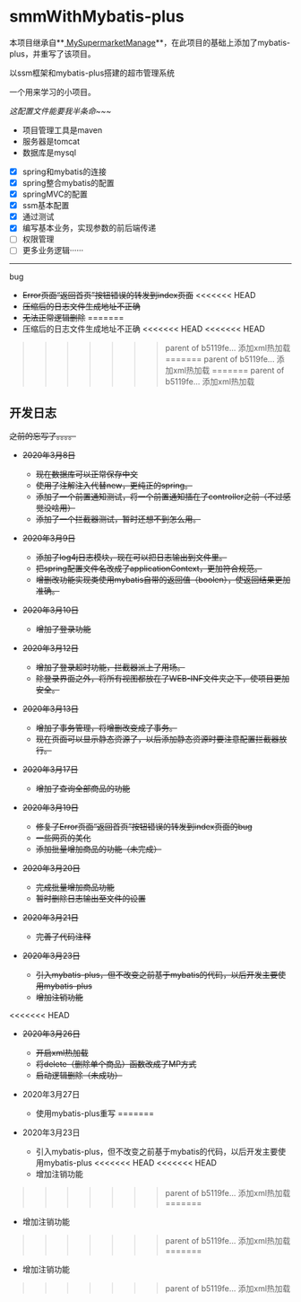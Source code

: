 # smmWithMybatis-plus
本项目继承自**[ MySupermarketManage](https://github.com/hmoji/MySupermarketManage)**，在此项目的基础上添加了mybatis-plus，并重写了该项目。

以ssm框架和mybatis-plus搭建的超市管理系统

一个用来学习的小项目。

*这配置文件能要我半条命~~~*

- 项目管理工具是maven
- 服务器是tomcat
- 数据库是mysql
- [x] spring和mybatis的连接
- [x] spring整合mybatis的配置
- [x] springMVC的配置
- [x] ssm基本配置
- [x] 通过测试
- [x] 编写基本业务，实现参数的前后端传递
- [ ] 权限管理
- [ ] 更多业务逻辑······

---

bug

- ~~Error页面“返回首页”按钮错误的转发到index页面~~
<<<<<<< HEAD
- ~~压缩后的日志文件生成地址不正确~~
- ~~无法正常逻辑删除~~
=======
- 压缩后的日志文件生成地址不正确
<<<<<<< HEAD
<<<<<<< HEAD
>>>>>>> parent of b5119fe... 添加xml热加载
=======
>>>>>>> parent of b5119fe... 添加xml热加载
=======
>>>>>>> parent of b5119fe... 添加xml热加载

## 开发日志

~~之前的忘写了。。。。~~

- ~~2020年3月8日~~
  * ~~现在数据库可以正常保存中文~~
  * ~~使用了注解注入代替new，更纯正的spring。~~
  * ~~添加了一个前置通知测试，将一个前置通知插在了controller之前（不过感觉没啥用）~~
  * ~~添加了一个拦截器测试，暂时还想不到怎么用。~~

- ~~2020年3月9日~~
  * ~~添加了log4j日志模块，现在可以把日志输出到文件里。~~
  * ~~把spring配置文件名改成了applicationContext，更加符合规范。~~
  * ~~增删改功能实现类使用mybatis自带的返回值（boolen），使返回结果更加准确。~~

- ~~2020年3月10日~~
  * ~~增加了登录功能~~

- ~~2020年3月12日~~
  * ~~增加了登录超时功能，拦截器派上了用场。~~
  * ~~除登录界面之外，将所有视图都放在了WEB-INF文件夹之下，使项目更加安全。~~

- ~~2020年3月13日~~
  * ~~增加了事务管理，将增删改变成了事务。~~
  * ~~现在页面可以显示静态资源了，以后添加静态资源时要注意配置拦截器放行。~~

- ~~2020年3月17日~~
  * ~~增加了查询全部商品的功能~~

- ~~2020年3月19日~~
  * ~~修复了Error页面“返回首页”按钮错误的转发到index页面的bug~~
  * ~~一些网页的美化~~
  * ~~添加批量增加商品的功能（未完成）~~

- ~~2020年3月20日~~
  * ~~完成批量增加商品功能~~
  * ~~暂时删除日志输出至文件的设置~~

- ~~2020年3月21日~~
  * ~~完善了代码注释~~

- ~~2020年3月23日~~
  * ~~引入mybatis-plus，但不改变之前基于mybatis的代码，以后开发主要使用mybatis-plus~~
  * ~~增加注销功能~~

<<<<<<< HEAD
- ~~2020年3月26日~~
  * ~~开启xml热加载~~
  * ~~将delete（删除单个商品）函数改成了MP方式~~
  * ~~启动逻辑删除（未成功）~~

- 2020年3月27日
  * 使用mybatis-plus重写
=======
- 2020年3月23日
  * 引入mybatis-plus，但不改变之前基于mybatis的代码，以后开发主要使用mybatis-plus
<<<<<<< HEAD
<<<<<<< HEAD
  * 增加注销功能
>>>>>>> parent of b5119fe... 添加xml热加载
=======
  * 增加注销功能
>>>>>>> parent of b5119fe... 添加xml热加载
=======
  * 增加注销功能
>>>>>>> parent of b5119fe... 添加xml热加载
